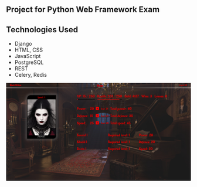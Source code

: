 ## Project for Python Web Framework Exam


<h2> Technologies Used </h2>
<ul>
  <li>Django</li>
  <li>HTML, CSS</li>
  <Li>JavaScript</li>
  <li>PostgreSQL </li>
  <li>REST</li>
  <li>Celery, Redis</li>
</ul>

<img src="https://github.com/ddimitrovv/Python_Web_Framework_Django/blob/main/Vampires_vs_Werewolves/demo_images/Black-Widow.png" />
